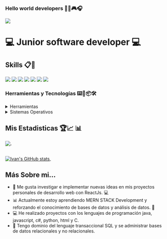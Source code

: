 ### Hello world developers 👋😄:video_game::headphones:

![](https://github.com/IvanArango98/IvanArango98/blob/main/web-design-concept-with-drawings.jpg)

# :computer: Junior software developer :computer:

## Skills 📋📌

<img src="https://img.shields.io/badge/%20-C%23-blue" /> <img src="https://img.shields.io/badge/Java-critical" /> <img src="https://img.shields.io/badge/JavaScript-important" /> <img src="https://img.shields.io/badge/Python-9cf" /> <img src="https://img.shields.io/badge/TSQL-informational" /> <img src="https://img.shields.io/badge/MongoDb-green" /> <img src="https://img.shields.io/badge/React-success" />

### Herramientas y Tecnologías ⌨️🔧📦🛠️
<details>
  <summary>Herramientas</summary>
  <ul>    
  <li>Visual Studio 2019 IDE (C#)</li> 
  <li>Visual Studio Code (Python, JavaScript, React y MongoDb)</li>
  <li>Microsoft sql server management studio (TSQL)</li>
  <li>Microsoft Power BI</li>
  <li>Netbeans IDE (Java)</li>
  <li>Cisco Packet Tracer</li>
  </ul>
</details>

<details>
	<summary>Sistemas Operativos</summary>
	<ul>
	<li>Windows</li>
  <li>Ubuntu</li>  
	<li>Kali Linux</li>
	</ul>
</details>

## Mis Estadisticas :trophy::chart_with_upwards_trend: :bar_chart:

<a href="https://github.com/IvanArango98/github-readme-stats">
  <img align="center" src="https://github-readme-stats.vercel.app/api/top-langs/?username=IvanArango98&layout=compact&theme=tokyonight" />
</a> &nbsp;&nbsp;&nbsp;&nbsp;&nbsp;&nbsp;&nbsp;&nbsp;&nbsp;&nbsp;&nbsp;&nbsp;

<br><a href="https://github.com/IvanArango98/github-readme-stats">
  <img align="center" src="https://github-readme-stats.vercel.app/api?username=IvanArango98&show_icons=true&include_all_commits=true&theme=tokyonight&line_height=27" alt="Ivan's GitHub stats" />
</a> &nbsp;

## Más Sobre mi...

- 🔭 Me gusta investigar e implementar nuevas ideas en mis proyectos personales de desarrollo web con ReactJs. 💻
- 📊 Actualmente estoy aprendiendo MERN STACK Development y reforzando el conocimiento de bases de datos y análisis de datos. 🚀
- 💻 He realizado proyectos con los lenguajes de programación java, javascript, c#, python, html y C.
- :notebook_with_decorative_cover:  Tengo dominio del lenguaje transaccional SQL y se administrar bases de datos relacionales y no relacionales.

